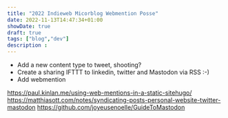 ```yaml
---
title: "2022 Indieweb Micorblog Webmention Posse"
date: 2022-11-13T14:47:34+01:00
showDate: true
draft: true
tags: ["blog","dev"]
description :
---
```


- Add a new content type to tweet, shooting? 
- Create a sharing IFTTT to linkedin, twitter and Mastodon via RSS :-)
- Add webmention

https://paul.kinlan.me/using-web-mentions-in-a-static-sitehugo/
https://matthiasott.com/notes/syndicating-posts-personal-website-twitter-mastodon
https://github.com/joyeusenoelle/GuideToMastodon